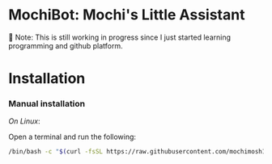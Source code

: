 # MochiBot: Mochi's Little Assistant 

📝 Note: This is still working in progress since I just started learning programming and github platform.

# **Installation**

### Manual installation

_On Linux_: 

Open a terminal and run the following:

```bash
/bin/bash -c "$(curl -fsSL https://raw.githubusercontent.com/mochimosh101/MochiBot/main/Menu.sh)"
```
